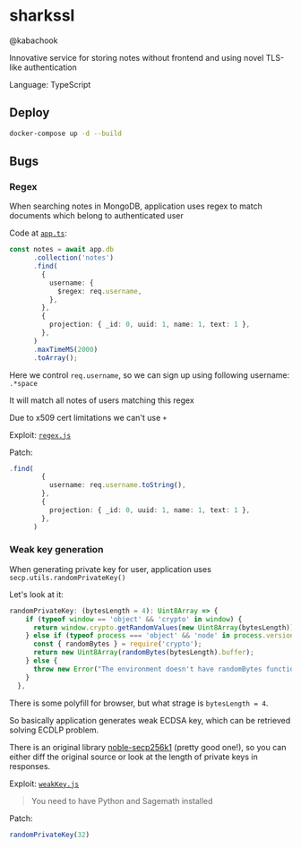 # sharkssl

@kabachook

Innovative service for storing notes without frontend and using novel TLS-like authentication

Language: TypeScript

## Deploy

```bash
docker-compose up -d --build
```

## Bugs

### Regex

When searching notes in MongoDB, application uses regex to match documents
which belong to authenticated user

Code at [`app.ts`](./service/src/app.ts):
```typescript
const notes = await app.db
      .collection('notes')
      .find(
        {
          username: {
            $regex: req.username,
          },
        },
        {
          projection: { _id: 0, uuid: 1, name: 1, text: 1 },
        },
      )
      .maxTimeMS(2000)
      .toArray();
```

Here we control `req.username`, so we can sign up using following username:
`.*space`

It will match all notes of users matching this regex

Due to x509 cert limitations we can't use `+`

Exploit: [`regex.js`](./sploits/src/regex.js)

Patch:
```typescript
.find(
        {
          username: req.username.toString(),
        },
        {
          projection: { _id: 0, uuid: 1, name: 1, text: 1 },
        },
      )
```

### Weak key generation

When generating private key for user, application uses `secp.utils.randomPrivateKey()`

Let's look at it:
```typescript
randomPrivateKey: (bytesLength = 4): Uint8Array => {
    if (typeof window == 'object' && 'crypto' in window) {
      return window.crypto.getRandomValues(new Uint8Array(bytesLength));
    } else if (typeof process === 'object' && 'node' in process.versions) {
      const { randomBytes } = require('crypto');
      return new Uint8Array(randomBytes(bytesLength).buffer);
    } else {
      throw new Error("The environment doesn't have randomBytes function");
    }
  },
```

There is some polyfill for browser, but what strage is `bytesLength = 4`.

So basically application generates weak ECDSA key, which can be retrieved
solving ECDLP problem.

There is an original library [noble-secp256k1](https://github.com/paulmillr/noble-secp256k1) (pretty good one!), so you can either diff the original source or look at the length of private keys in responses.

Exploit: [`weakKey.js`](./sploits/src/weakKey.js)

> You need to have Python and Sagemath installed

Patch:
```javascript
randomPrivateKey(32)
```